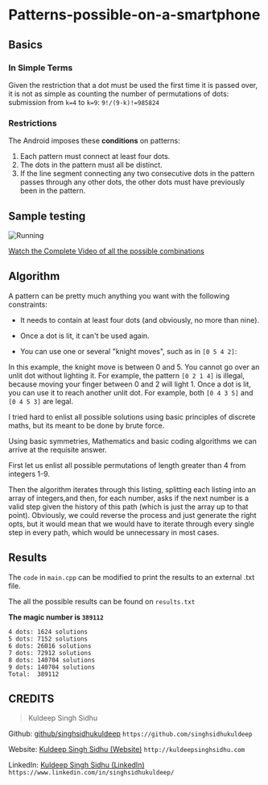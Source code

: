 # Patterns-possible-on-a-smartphone

## Basics

### In Simple Terms
Given the restriction that a dot must be used the first time it is passed over, it is not as simple as counting the number of permutations of dots:
submission from `k=4` to `k=9`:
`9!/(9-k)!=985824`

### Restrictions
The Android imposes these **conditions** on patterns:
1. Each pattern must connect at least four dots.
2. The dots in the pattern must all be distinct.
3. If the line segment connecting any two consecutive dots in the pattern passes through any other dots, the other dots must have previously been in the pattern.

## Sample testing

![Running](https://github.com/singhsidhukuldeep/Patterns-possible-on-a-smartphone/raw/master/assets/action.gif)

[Watch the Complete Video of all the possible combinations](https://www.youtube.com/watch?v=TyCAialVM2M)

## Algorithm

A pattern can be pretty much anything you want with the following constraints:

- It needs to contain at least four dots (and obviously, no more than nine).

- Once a dot is lit, it can't be used again.

- You can use one or several "knight moves", such as in `[0 5 4 2]`:


In this example, the knight move is between 0 and 5.
You cannot go over an unlit dot without lighting it. For example, the pattern `[0 2 1 4]` is illegal, because moving your finger between 0 and 2 will light 1.
Once a dot is lit, you can use it to reach another unlit dot. For example, both `[0 4 3 5]` and `[0 4 5 3]` are legal.

I tried hard to enlist all possible solutions using basic principles of discrete maths, but its meant to be done by brute force.

Using basic symmetries, Mathematics and basic coding algorithms we can arrive at the requisite answer.

First let us enlist all possible permutations  of length greater than 4 from integers 1-9.

Then the algorithm iterates through this listing, splitting each listing into an array of integers,and then, for each number, asks if the next number is a valid step given the history of this path (which is just the array up to that point). Obviously, we could reverse the process and just generate the right opts, but it would mean that we would have to iterate through every single step in every path, which would be unnecessary in most cases.

## Results

The `code` in `main.cpp` can be modified to print the results to an external .txt file.

The all the possible results can be found on `results.txt`

**The magic number is `389112`**

```
4 dots: 1624 solutions
5 dots: 7152 solutions
6 dots: 26016 solutions 
7 dots: 72912 solutions
8 dots: 140704 solutions
9 dots: 140704 solutions 
Total:  389112
```

## CREDITS

>Kuldeep Singh Sidhu

Github: [github/singhsidhukuldeep](https://github.com/singhsidhukuldeep)
`https://github.com/singhsidhukuldeep`

Website: [Kuldeep Singh Sidhu (Website)](http://kuldeepsinghsidhu.com)
`http://kuldeepsinghsidhu.com`

LinkedIn: [Kuldeep Singh Sidhu (LinkedIn)](https://www.linkedin.com/in/singhsidhukuldeep/)
`https://www.linkedin.com/in/singhsidhukuldeep/`

